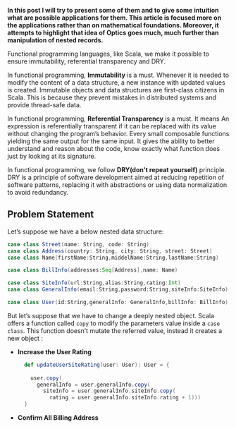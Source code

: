 **In this post I will try to present some of them and to give some intuition what are possible applications for them. This article is focused more on the applications rather than on mathematical foundations. Moreover, it attempts to highlight that idea of Optics goes much, much further than manipulation of nested records.**

Functional programming languages, like Scala, we make it possible to ensure immutability, referential transparency and DRY.
 
In functional programming, **Immutability** is a must. Whenever it is needed to modify the content of a data structure, a new instance with updated values is created. Immutable objects and data structures are first-class citizens in Scala. This is because they prevent mistakes in distributed systems and provide thread-safe data.

In functional programming, **Referential Transparency** is a must. It means An expression is referentially transparent if it can be replaced with its value without changing the program’s behavior. Every small composable functions yielding the same output for the same input. It gives the ability to better understand and reason about the code, know exactly what function does just by looking at its signature.

In functional programming, we follow **DRY(don't repeat yourself)** principle. DRY is a principle of software development aimed at reducing repetition of software patterns, replacing it with abstractions or using data normalization to avoid redundancy. 

## Problem Statement
Let’s suppose we have a below nested data structure:
```scala
case class Street(name: String, code: String)
case class Address(country: String, city: String, street: Street)
case class Name(firstName:String,middelName:String,lastName:String)

case class BillInfo(addresses:Seq[Address],name: Name)

case class SiteInfo(url:String,alias:String,rating:Int)
case class GeneralInfo(email:String,password:String,siteInfo:SiteInfo)

case class User(id:String,generalInfo: GeneralInfo,billInfo: BillInfo)

```
But let’s suppose that we have to change a deeply nested object. Scala offers a function called `copy` to modify the parameters value inside a `case class`. This function doesn’t mutate the referred value, instead it creates a new object :

 - **Increase the User Rating**

	```scala
	  def updateUserSiteRating(user: User): User = {
	  
	    user.copy(
	      generalInfo = user.generalInfo.copy(
	        siteInfo = user.generalInfo.siteInfo.copy(
	          rating = user.generalInfo.siteInfo.rating + 1)))
	  }
	```

 - **Confirm All Billing Address**
<!--stackedit_data:
eyJoaXN0b3J5IjpbMTE5NzIxNjc5LDQwMTc5MjkxMSw3MTY1Mj
AwODgsLTM2NjgwNDUwMywtMTcwMDQyODMwMSwxNTEyNDg1MzA4
LDEyNzY4NTYyNiwtMjAyNzE5Nzk4NSwxNDAxNjg2NjYyLC0xMT
QwMTkyNDk3LC01MjMwMjE3ODMsLTI1NDE2MjY1LC0xMjk4Mjk2
NDk2LDQyMTkzMDU4MCwtMjE0NTcwNjE2MiwzODkwMTQxLC0xOT
k5OTU2ODkwLDIwODQ4MzU0ODcsLTE0MTQ4MDg2ODYsLTczNjQ5
MDIzM119
-->